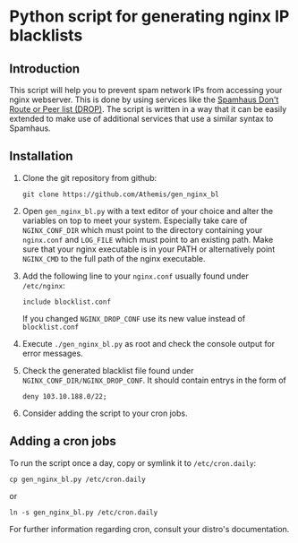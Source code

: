 # Python script for generating nginx IP blacklists

## Introduction
   
   This script will help you to prevent spam network IPs from
   accessing your nginx webserver. This is done by using services like the [Spamhaus Don't Route or Peer list (DROP)](www.spamhaus.org/drop/).
   The script is written in a way that it can be easily extended to make use of additional services that use a similar syntax to Spamhaus.
   

## Installation

   1. Clone the git repository from github:
   
      `git clone https://github.com/Athemis/gen_nginx_bl`
      
   2. Open `gen_nginx_bl.py` with a text editor of your choice and alter the variables on top to meet your system.
      Especially take care of `NGINX_CONF_DIR` which must point to the directory containing your `nginx.conf` and `LOG_FILE` which must point to an existing path. Make sure that your nginx executable is in your PATH or alternatively point `NGINX_CMD` to the full path of the nginx executable.
      
   3. Add the following line to your `nginx.conf` usually found under `/etc/nginx`:
   
      `include blocklist.conf`
      
      If you changed `NGINX_DROP_CONF` use its new value instead of `blocklist.conf`
      
   4. Execute `./gen_nginx_bl.py` as root and check the console output for error messages.
   
   5. Check the generated blacklist file found under `NGINX_CONF_DIR/NGINX_DROP_CONF`. It should contain entrys in the form of
   
      `deny 103.10.188.0/22;`
      
   6. Consider adding the script to your cron jobs.
   

## Adding a cron jobs
  
   To run the script once a day, copy or symlink it to `/etc/cron.daily`:
   
   `cp gen_nginx_bl.py /etc/cron.daily`
      
   or
      
   `ln -s gen_nginx_bl.py /etc/cron.daily`
   
   For further information regarding cron, consult your distro's documentation.